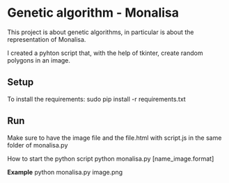 # Genetic algorithm - Monalisa

This project is about genetic algorithms, in particular is about the representation of Monalisa.

I created a pyhton script that, with the help of tkinter, create random polygons in an image.


## Setup

To install the requirements:
sudo pip install -r requirements.txt

## Run

Make sure to have the image file and the file.html with script.js in the same folder of monalisa.py

How to start the python script
python monalisa.py [name_image.format]

**Example**
python monalisa.py image.png
